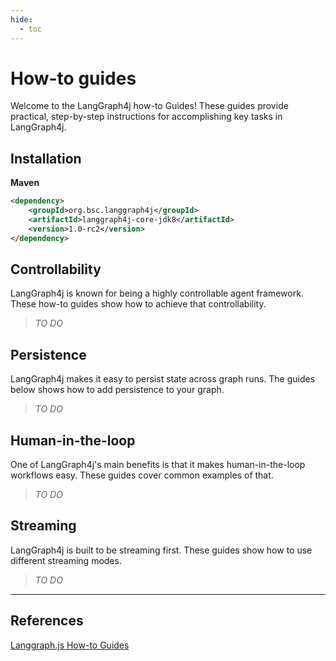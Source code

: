 ```yaml
---
hide:
  - toc
---
```


# How-to guides

Welcome to the LangGraph4j how-to Guides! These guides provide practical, step-by-step instructions for accomplishing key tasks in LangGraph4j.

## Installation

**Maven**
```xml
<dependency>
    <groupId>org.bsc.langgraph4j</groupId>
    <artifactId>langgraph4j-core-jdk8</artifactId>
    <version>1.0-rc2</version>
</dependency>
```

## Controllability

LangGraph4j is known for being a highly controllable agent framework.
These how-to guides show how to achieve that controllability.
> _TO DO_
<!-- 
- [How to define graph state](define-state.html)
- [How to create subgraphs](subgraph.html)
- [How to create branches for parallel execution](branching.html)
- [How to create map-reduce branches for parallel execution](map-reduce.html) 
-->

## Persistence

LangGraph4j makes it easy to persist state across graph runs. The guides below shows how to add persistence to your graph.
> _TO DO_
<!-- 
- [How to add persistence ("memory") to your graph](persistence.html)
- [How to manage conversation history](manage-conversation-history.html)
- [How to view and update past graph state](time-travel.html)
- [How to create a custom checkpointer using Postgres](persistence-postgres.html)
- [How to delete messages](delete-messages.html)
- [How to add summary of the conversation history](add-summary-conversation-history.html)
 -->

## Human-in-the-loop

One of LangGraph4j's main benefits is that it makes human-in-the-loop workflows easy.
These guides cover common examples of that.
> _TO DO_
<!-- 
- [How to add breakpoints](breakpoints.html)
- [How to add dynamic breakpoints](dynamic_breakpoints.html)
- [How to wait for user input](wait-user-input.html)
- [How to edit graph state](edit-graph-state.html)
 -->
## Streaming

LangGraph4j is built to be streaming first.
These guides show how to use different streaming modes.
> _TO DO_
<!-- 
- [How to stream full state of your graph](stream-values.html)
- [How to stream state updates of your graph](stream-updates.html)
- [How to stream LLM tokens](stream-tokens.html)
- [How to stream LLM tokens without LangChain models](streaming-tokens-without-langchain.html)
- [How to stream events from within a tool](streaming-events-from-within-tools.html)
- [How to stream from the final node](streaming-from-final-node.html)
 -->

<!-- 
## Tool calling

- [How to call tools using ToolNode](tool-calling.html)
- [How to force an agent to call a tool](force-calling-a-tool-first.html)
- [How to handle tool calling errors](tool-calling-errors.html)
 -->

<!-- 
## Other

- [How to add runtime configuration to your graph](configuration.html)
- [How to let agent return tool results directly](dynamically-returning-directly.html)
- [How to have agent respond in structured format](respond-in-format.html)
- [How to manage agent steps](managing-agent-steps.html)
 -->

***

## References

[Langgraph.js How-to Guides](https://langchain-ai.github.io/langgraphjs/how-tos/)
